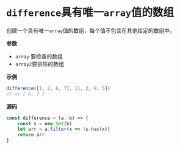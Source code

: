 # `difference`具有唯一`array`值的数组

创建一个具有唯一`array`值的数组，每个值不包含在其他给定的数组中。

**参数**

-   `array` 要检查的数组
-   `array2`要排除的数组

**示例**

```js
difference([1, 2, 6, 7], [1, 2, 9, 5])
// => [ 6, 7 ]
```

**源码**

```js
const difference = (a, b) => {
    const s = new Set(b)
    let arr = a.filter(x => !s.has(x))
    return arr
}